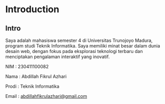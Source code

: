 # Introduction

## Intro
Saya adalah mahasiswa semester 4 di Universitas Trunojoyo Madura, program studi Teknik Informatika. Saya memiliki minat besar dalam dunia desain web, dengan fokus pada eksplorasi teknologi terbaru dan menciptakan pengalaman interaktif yang inovatif.

NIM   : 230411100082

Nama  : Abdillah Fikrul Azhari

Prodi : Teknik Informatika

Email : abdillahfikrulazhari@gmail.com

```{tableofcontents}
```
